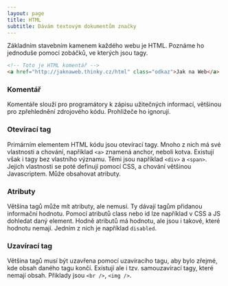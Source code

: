 ```yaml
---
layout: page
title: HTML
subtitle: Dávám textovým dokumentům značky
---
```


Základním stavebním kamenem každého webu je HTML. Poznáme ho jednoduše pomocí zobáčků, ve kterých jsou tagy.

```html
<!-- Toto je HTML komentář -->
<a href="http://jaknaweb.thinky.cz/html" class="odkaz">Jak na Web</a>
```

### Komentář
Komentáře slouží pro programátory k zápisu užitečných informací, většinou pro zpřehlednění zdrojového kódu. Prohližeče ho ignorují.

### Otevírací tag
Primárním elementem HTML kódu jsou otevírací tagy. Mnoho z nich má své vlastnosti a chování, například `<a>` znamená anchor, neboli kotva. Existují však i tagy bez vlastního významu. Těmi jsou například `<div>` a `<span>`. Jejich vlastnosti se poté definují pomocí CSS, a chování většinou Javascriptem. Může obsahovat atributy.

### Atributy
Většina tagů může mít atributy, ale nemusí. Ty dávají tagům přidanou informační hodnotu. Pomocí atributů class nebo id lze například v CSS a JS dohledat daný element. Hodně atributů má hodnotu, ale jsou i takové, které hodnotu nemají. Jedním z nich je například `disabled`.

### Uzavírací tag
Většina tagů musí být uzavřena pomocí uzavíracího tagu, aby bylo zřejmé, kde obsah daného tagu končí. Existují ale i tzv. samouzavírací tagy, které nemají obsah. Přiklady jsou `<br />`, `<img />`.